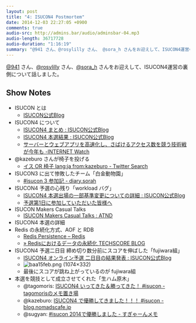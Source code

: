 ```yaml
---
layout: post
title: "4: ISUCON4 Postmortem"
date: 2014-12-03 22:27:05 +0900
comments: true
audio-src: http://admins.bar/audio/adminsbar-04.mp3
audio-length: 36717728
audio-duration: "1:16:19"
summary: "@941 さん、@rosylilly さん、 @sora_h さんをお迎えして、ISUCON4運営の裏側について話しました。"
---
```

[@941](https://twitter.com/941) さん、[@rosylilly](https://twitter.com/rosylilly) さん、[@sora_h](https://twitter.com/sora_h) さんをお迎えして、ISUCON4運営の裏側について話しました。

<!-- more -->
## Show Notes
- ISUCON とは
	- [ISUCON公式Blog](http://isucon.net/)
- ISUCON4 について
	- [ISUCON4 まとめ : ISUCON公式Blog](http://isucon.net/archives/41252218.html)
	- [ISUCON4 本選結果 : ISUCON公式Blog](http://isucon.net/archives/41187491.html)
	- [サーバーとウェブアプリを高速化し、さばけるアクセス数を競う技術戦が今年も -INTERNET Watch](http://internet.watch.impress.co.jp/docs/event/20141112_675628.html)
- @kazeburo さんが椅子を投げる
	- [イス OR 椅子 lang:ja from:kazeburo - Twitter Search](https://twitter.com/search?q=%E3%82%A4%E3%82%B9%20OR%20%E6%A4%85%E5%AD%90%20lang%3Aja%20from%3Akazeburo&src=typd)
- ISUCON3 に出て惨敗したチーム「白金動物園」
	- [#isucon 3 参加記 - diary.sorah](http://diary.sorah.jp/2013/11/09/isucon3)
- ISUCON4 予選の心残り「workload バグ」
	- [ISUCON4 本選出場の一部基準変更についての詳細 : ISUCON公式Blog](http://isucon.net/archives/40434032.html)
	- [予選第1日に参加していただいた皆様へ](https://gist.github.com/mirakui/7fa156268c2105957c26)
- ISUCON Makers Casual Talks
	- [ISUCON Makers Casual Talks : ATND](https://atnd.org/events/59168)
- ISUCON4 本選の詳細
- Redis の永続化方式、AOF と RDB
	- [Redis Persistence – Redis](http://redis.io/topics/persistence)
	- [» Redisにおけるデータの永続化 TECHSCORE BLOG](http://www.techscore.com/blog/2013/05/08/redis-persistence/)
- ISUCON4 予選二日目 締め切り数分前にスコアを伸ばした「fujiwara組」
	- [ISUCON4 オンライン予選 二日目の結果発表 : ISUCON公式Blog](http://isucon.net/archives/40435073.html)
	- ![baa15feb.png (1074×332)](http://livedoor.blogimg.jp/isucon/imgs/b/a/baa15feb.png)
	- 最後にスコアが跳ね上がっているのが fujiwara組
- 本選を競技として成立させてくれた「生ハム原木」
	- @tagomoris: [ISUCON4 いってきた＆勝ってきた！ #isucon - tagomorisのメモ置き場](http://d.hatena.ne.jp/tagomoris/20141110/1415592196)
	- @kazeburo: [ISUCON4 で優勝してきました！！！ #isucon - blog.nomadscafe.jp](http://blog.nomadscafe.jp/2014/11/isucon4-isucon.html)
	- @sugyan: [#isucon 2014で優勝しました - すぎゃーんメモ](http://d.hatena.ne.jp/sugyan/20141108/1415453570)
